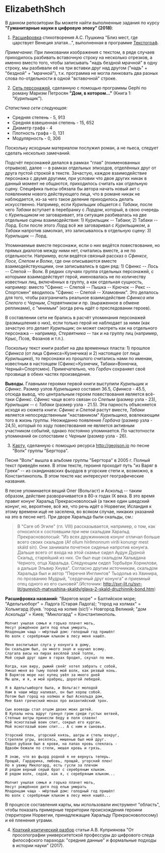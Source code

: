 # ElizabethShch
В данном репозитории Вы можете найти выполненные задания по курсу **"Гуманитарные науки в цифровую эпоху" (2018)**:

1. [Расшифровка](https://github.com/ElizabethRadeckaya/Elizabeth/blob/master/%D0%A0%D1%83%D0%BA%D0%BE%D0%BF%D0%B8%D1%81%D1%8C%20%D0%9F%D1%83%D1%88%D0%BA%D0%B8%D0%BD%D0%B0.xml) стихотворения А.С. Пушкина "Близ мест, где царствует Венеция златая...", выполненная в программе [Текстограф](http://textograf.ru/textograf/editor/#/transcript/98e6084b-b32e-4371-85af-dc135f2e484c).

_Примечание_: При линковании изображения с текстом, в ряде случаев приходилось разбивать вставочную строку на несколько отрезков, а именно вместо того, чтобы записывать "надъ бездной мрачной" в одну строку, мы разбивали её на три вставки друг над другом ("надъ" + "бездной" + "мрачной"), т.к. программа не могла линковать два разных слова по-отдельности в одной "вставочной" строке. 

2. [Сеть персонажей](https://github.com/ElizabethRadeckaya/Elizabeth/blob/master/Untitled.png), сделанную с помощью программы Gephi по роману Мариэм Петросян **"Дом, в котором..."** (Книга 1: "Курильщик").

_Статистика сети следующая:_

* Средняя степень - 5, 913
* Средняя взвешенная степень - 15, 652
* Диаметр графа - 4
* Плотность графа - 0, 131
* Модулярность - 0, 306

Поскольку исходным материалом послужил роман, а не пьеса, следует сделать несколько замечаний. 

Подсчёт персонажей делался в рамках "глав" (поименованных отрывков), далее -- в рамках отдельных эпизодов, отделённых друг от друга пустой строкой в тексте. Зачастую, каждое взаимодействие персонажа с двумя другими, при условии что двое других никак в данный момент не общаются, приходилось считать как отдельную сцену. Специфика пьесы обязала бы автора начать новый акт с появлением нового действующего лица, что в романе никак не наблюдается, из-за чего такое деление приходилось делать искусственно. Например, если _Курильщик_ общается с _Табаки_, после чего _Табаки_ вступает в перебранку с _Лордом_, который, в свою очередь с _Курильщиком_ не заговаривает, эта ситуация разбивалась на две отдельные сцены взаимодействия: 1) Курильщик -- Табаки; 2) Табаки -- Лорд. Если после этого _Лорд_ всё же заговаривал с _Курильщиком_, а _Табаки_ напротив замолкал, это записывалось в отдельную сцену: 3) Курильщик -- Лорд.

Упоминаемые вместе персонажи, если о них ведётся повествование, но прямых диалогов между ними нет, считались вместе, а не по отдельности. Например, если ведётся связный рассказ о _Сфинксе, Лосе, Слепом и Волке_, где они описываются вместе взаимодействующими, они записывались в один ряд: 1) Сфинкс -- Лось -- Слепой -- Волк. В редких случаях группа отдельных персонажей, с которыми взаимодействует герой, именовалась не по количеству известных лиц, включённых в группу, а как отдельная сущность, например: вместо "Сфинкс -- Слепой -- Пышка -- Крючок -- Рекс -- Спортсмен" вводилось "Сфинкс -- Слепой -- Хламовник". Это делалось для того, чтобы разграничить реальное взаимодействие _Сфинкса_ или _Cлепого_ с _Черным_, _Стервятником_ и пр. (выраженное в обмене репликами), с "мнимым" (когда речь идёт о преследовании героев). 

В составлении сети не брались в расчёт упоминания персонажей (размышления о них), если только герой не наблюдает за ними (как зачастую это делает _Курильщик_; он может смотреть как на отдельного персонажа -- например, _Стервятника_ -- так и на группу лиц (например, Крыс, Псов, Фазанов и т.п.).

Поскольку текст книги разбит на два временных пласта: 1) прошлое _Сфинкса_ (от лица Сфинкса=Кузнечика) и 2) настоящее (от лица _Курильщика_), то персонажи из прошлого считались нами по именам, известным в настоящем (Сфинкс=Кузнечик, Табаки=Вонючка, Черный=Спортсмен). Примечательно, что _Горбач_ сохраняет своё прозвище в обеих частях произведения.

**Выводы.** Главными героями первой книги выступили _Курильщик_ и _Сфинкс_. Размер узлов _Курильщика_ составил 36.5, _Сфинкса_ - 45.5, отсюда вывод, что центральным героем повествования является всё-таки _Сфинкс_. _Сфинкс_ чаще всего связан со _Слепым_ (размер узла - 23), _Курильщик_ -- с _Табаки_ (размер узла - 21.5). Эта парность объясняется исходя из сюжета книги: _Сфинкс_ и _Слепой_ растут вместе, _Табаки_ является непосредственным "наставником" _Курильщика_, вовлекающим того в жизнь группы. Неожиданно появление _Горбача_ (размер узла - 24,5), который по ходу повествования не является активным участником событий, однако постоянно упоминается. По частотности упоминаний он сопоставим с _Черным_ (размер узла - 26).

3. [Карту](https://github.com/ElizabethRadeckaya/Elizabeth/blob/master/map.geojson), сделанную с помощью ресурса <http://geojson.io> по песне "Волк" группы "Бергтора".

Песня "Волк" вышла в альбоме группы "Бергтора" в 2005 г. Полный текст приведён ниже. В этом тексте, героиня проходит путь "из Варяг в Греки" -- из скандинавских фьордов в угорские степи и, возможно, в Константинополь. В этом тексте нас интересуют географические названия. 

В песне упоминается вещий Олег (Вольгаст) и Аскольд -- таким образом, действие разворачивается в 80-х годах IX века. В это время правит конунг Харальд Прекрасноволосый (а также один шведский конунг, но, вероятнее, всё же, что речь идёт о Норвегии; Исландия к этому времени ищё не заселена, во всяком случае, никаких указаний на это в песне нет). При дворе Харальда были скальды, см.: 

> В "Саге об Эгиле" (гл. VIII) рассказывается, например, о том, как относился к состоявшим при нем скальдам Харальд Прекрасноволосый: "Из всех дружинников конунг отличал больше всего своих скальдов (Af ollum hirðmonnum virði konungr mest skáld sín). Они занимали почетное сиденье напротив конунга. Дальше всего от входа на этой скамье сидел Аудун Дурной Скальд, старейший из них. Он был еще скальдом Хальвдана Черного, отца Харальда. Следующим сидел Торбьёрн Хорнклови, а дальше Эльвир Хнува". Согласно другим источникам, скальдом Харальда был и автор "Перечня Инглингов" Тьодольв из Хвинира, по прозванию Мудрый, "сердечный друг конунга" и приемный отец одного из его сыновей".(Источник: <http://svr-lit.ru/svr-lit/gurevich-matyushina-skaldy/glava-2-skald-druzhinnik-bond.htm>)

**Расшифровка названий**: "Варягов море" = Балтийское море; "Адельгьюборг" = Ладога (Старая Ладога); "город на холмах" = Хольмгард (букв. 'город на холме (sic!)'= Новгород Великий; "дом Аскольда" = Киев; "Миклогард" = Константинополь.

    Молчит унылая семья и горько плачет мать,
    Несут рождённое дитя под елью умирать,
    Младенцам чаща – мёртвый дом: голодный год пришёл!
    Но волк с серебряным клыком в лесу меня нашёл.

    Меня воспитывал слуга у конунга в дому,
    Он скальдом был, он много знал и научил всему.
    Слагала висы на пирах весёлой злой толпе,
    Мой серый друг один в горах бродил, скучал по мне. 

    Когда, как виру, рыжий свейг хотел забрать с собой,
    Умчал меня во тьму полей мой волк, как резвый конь.
    В Варягов море нас купец увёл за много дней
    Мы шли, и я, и мой храбрец, дорогой лебедей.

    Я в Адельгьюборге была, и Вольгаст молодой
    Нам в чаши мёду наливал, он был хорош собой.
    Потом был город на холмах и был Аскольда дом,
    Мне баял греческий монах про византийский трон.

    Сын воеводы стал отцом двоих моих детей.
    В Купалы ночь вдруг грянул гром среди густых ветвей,
    Степные ветры принесли беду в поля славян!
    Мой ясноглазый воин спит, сокрыл его курган.
    Мой ясноглазый воин спит... А с ним и сыновья.

    Угорский плен, угорский князь, шатры и степь вокруг,
    Стреляли угры, веселясь, мишенью был мой друг.
    Подол рубахи был в крови, на лапах кровь спеклась -
    Вдвоём бежали по степи, мешая кровь и грязь.

    Я знаю, что во фьорд родной я не вернусь теперь.
    Прощай, Гардарика, любовь, прощай, угорский плен!
    Но я увижу Миклогард, есть гусли за плечом
    И рядом верный серый брат с серебряным клыком.
    И рядом волк, седой, как я, с серебряным клыком...

    Молчит унылая семья и горько плачет мать,
    Несут рождённое дитя под елью умирать
    Младенцам чаща - мёртвый дом: голодный год пришёл!
    Но волк с серебряным клыком в лесу меня нашёл...

В процессе составления карты, мы использовали инструмент "область", чтобы показать примерные территории происхождения героини (территории Норвегии, принадлежащие Харальду Прекрасноволосому) и её пленения уграми. 

4. [Краткий критический разбор](https://github.com/ElizabethRadeckaya/Elizabeth/blob/master/%D0%9E%20%D1%81%D1%82%D0%B0%D1%82%D1%8C%D0%B5%20%D0%90.%D0%92.%20%D0%9A%D1%83%D0%BF%D1%80%D0%B8%D1%8F%D0%BD%D0%BE%D0%B2%D0%B0-1.pdf) статьи А.В. Куприянова "От просопографии университетской профессуры до цифрового следа философского парахода: "средние данные" и формальные подходы в истории науки" (2017).
